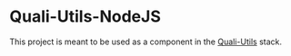 # Quali-Utils-NodeJS
This project is meant to be used as a component in the [Quali-Utils](https://github.com/arueth/Quali-Utils) stack.
